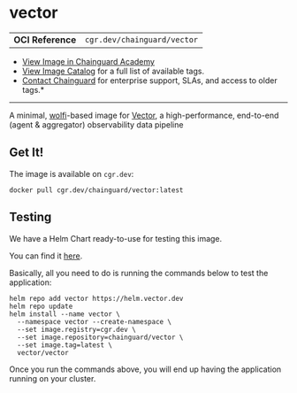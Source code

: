 <!--monopod:start-->
# vector
| | |
| - | - |
| **OCI Reference** | `cgr.dev/chainguard/vector` |


* [View Image in Chainguard Academy](https://edu.chainguard.dev/chainguard/chainguard-images/reference/vector/overview/)
* [View Image Catalog](https://console.enforce.dev/images/catalog) for a full list of available tags.
* [Contact Chainguard](https://www.chainguard.dev/chainguard-images) for enterprise support, SLAs, and access to older tags.*

---
<!--monopod:end-->

<!--overview:start-->
A minimal, [wolfi](https://github.com/wolfi-dev)-based image for [Vector](https://vector.dev/), a high-performance, end-to-end (agent & aggregator) observability data pipeline
<!--overview:end-->

<!--getting:start-->
## Get It!
The image is available on `cgr.dev`:

```
docker pull cgr.dev/chainguard/vector:latest
```
<!--getting:end-->

<!--body:start-->
## Testing

We have a Helm Chart ready-to-use for testing this image. 

You can find it [here](https://github.com/vectordotdev/helm-charts/blob/develop/charts/vector/README.md).

Basically, all you need to do is running the commands below to test the application:

```shell
helm repo add vector https://helm.vector.dev
helm repo update
helm install --name vector \
  --namespace vector --create-namespace \
  --set image.registry=cgr.dev \
  --set image.repository=chainguard/vector \
  --set image.tag=latest \
  vector/vector
```

Once you run the commands above, you will end up having the application running on your cluster.
<!--body:end-->
